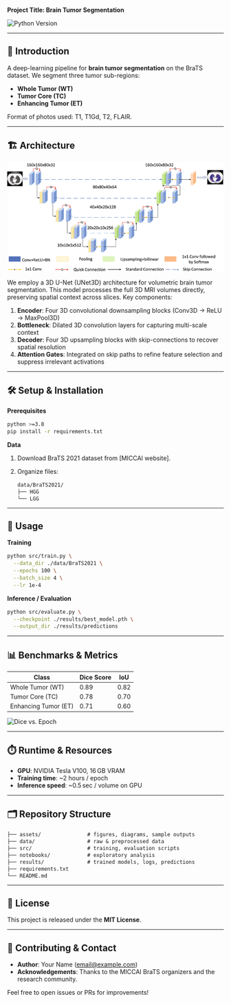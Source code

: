 **Project Title: Brain Tumor Segmentation**

![Python Version](https://img.shields.io/badge/python-3.8%2B-blue) 

---

## 📖 Introduction

A deep-learning pipeline for **brain tumor segmentation** on the BraTS dataset. We segment three tumor sub-regions:

* **Whole Tumor (WT)**
* **Tumor Core (TC)**
* **Enhancing Tumor (ET)**

Format of photos used: T1, T1Gd, T2, FLAIR.

---

## 🏗️ Architecture

![Architecture Diagram](assets/3D-U-Net-architecture-diagram.png)

We employ a 3D U-Net (UNet3D) architecture for volumetric brain tumor segmentation. This model processes the full 3D MRI volumes directly, preserving spatial context across slices. Key components:

1. **Encoder**: Four 3D convolutional downsampling blocks (Conv3D → ReLU → MaxPool3D)
2. **Bottleneck**: Dilated 3D convolution layers for capturing multi-scale context
3. **Decoder**: Four 3D upsampling blocks with skip-connections to recover spatial resolution
4. **Attention Gates**: Integrated on skip paths to refine feature selection and suppress irrelevant activations

---

## 🛠️ Setup & Installation

**Prerequisites**

```bash
python >=3.8
pip install -r requirements.txt
```

**Data**

1. Download BraTS 2021 dataset from \[MICCAI website].
2. Organize files:

   ```
   data/BraTS2021/
   ├── HGG
   └── LGG
   ```

---

## 🚀 Usage

**Training**

```bash
python src/train.py \
  --data_dir ./data/BraTS2021 \
  --epochs 100 \
  --batch_size 4 \
  --lr 1e-4
```

**Inference / Evaluation**

```bash
python src/evaluate.py \
  --checkpoint ./results/best_model.pth \
  --output_dir ./results/predictions
```

---

## 📊 Benchmarks & Metrics

| Class                | Dice Score | IoU  |
| -------------------- | ---------- | ---- |
| Whole Tumor (WT)     | 0.89       | 0.82 |
| Tumor Core (TC)      | 0.78       | 0.70 |
| Enhancing Tumor (ET) | 0.71       | 0.60 |

![Dice vs. Epoch](assets/dice_epoch.png)

---

## ⏱️ Runtime & Resources

* **GPU**: NVIDIA Tesla V100, 16 GB VRAM
* **Training time**: \~2 hours / epoch
* **Inference speed**: \~0.5 sec / volume on GPU

---

## 🗂️ Repository Structure

```
├── assets/               # figures, diagrams, sample outputs
├── data/                 # raw & preprocessed data
├── src/                  # training, evaluation scripts
├── notebooks/            # exploratory analysis
├── results/              # trained models, logs, predictions
├── requirements.txt
└── README.md
```

---

## 📝 License

This project is released under the **MIT License**.

---

## 🤝 Contributing & Contact

* **Author**: Your Name ([email@example.com](mailto:email@example.com))
* **Acknowledgements**: Thanks to the MICCAI BraTS organizers and the research community.

Feel free to open issues or PRs for improvements!
